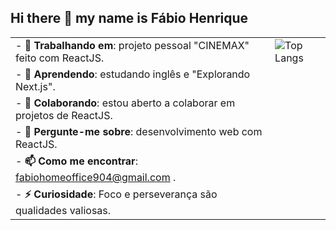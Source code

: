 ## Hi there 👋 my name is Fábio Henrique

<!--
**FabioHenrique023/FabioHenrique023** is a ✨ _special_ ✨ repository because its `README.md` (this file) appears on your GitHub profile.
-->

| | |
|---|---|
| - **🔭 Trabalhando em**: projeto pessoal "CINEMAX" feito com ReactJS. | ![Top Langs](https://github-readme-stats.vercel.app/api/top-langs/?username=FabioHenrique023&layout=compact) |
| - **🌱 Aprendendo**: estudando inglês e "Explorando Next.js". | |
| - **👯 Colaborando**: estou aberto a colaborar em projetos de ReactJS. | |
| - **💬 Pergunte-me sobre**: desenvolvimento web com ReactJS. | |
| - **📫 Como me encontrar**: fabiohomeoffice904@gmail.com . | |
| - **⚡ Curiosidade**: Foco e perseverança são qualidades valiosas. | |
